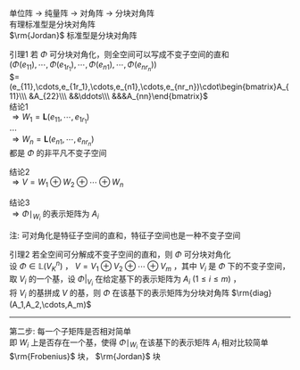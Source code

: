单位阵 $\to$ 纯量阵 $\to$ 对角阵 $\to$ 分块对角阵  
有理标准型是分块对角阵  
$\rm{Jordan}$ 标准型是分块对角阵  
  
引理1 若 $\Phi$ 可分块对角化，则全空间可以写成不变子空间的直和  
$(\Phi(e_{11}),\cdots,\Phi(e_{1r_1}),\cdots,\Phi(e_{n1}),\cdots,\Phi(e_{nr_n}))$  
$=(e_{11},\cdots,e_{1r_1},\cdots,e_{n1},\cdots,e_{nr_n})\cdot\begin{bmatrix}A_{11}\\\ &A_{22}\\\ &&\ddots\\\ &&&A_{nn}\end{bmatrix}$  
结论1  
$\Rightarrow W_1=\mathbf{L}(e_{11},\cdots,e_{1r_1})$  
$\cdots$  
$\Rightarrow W_n=\mathbf{L}(e_{n1},\cdots,e_{nr_n})$  
都是 $\Phi$ 的非平凡不变子空间  
  
结论2  
$\Rightarrow V=W_1\oplus W_2\oplus\cdots\oplus W_n$  
  
结论3  
$\Rightarrow\Phi\mid_{W_i}$ 的表示矩阵为 $A_i$  
  
注: 可对角化是特征子空间的直和，特征子空间也是一种不变子空间  
  
引理2 若全空间可分解成不变子空间的直和，则 $\Phi$ 可分块对角化  
设 $\Phi\in\mathbb{L}(V_K^n)$ ， $V=V_1\oplus V_2\oplus\cdots\oplus V_m$ ，其中 $V_i$ 是 $\Phi$ 下的不变子空间，  
取 $V_i$ 的一个基，设 $\Phi|_{V_i}$ 在给定基下的表示矩阵为 $A_i\ (1\le i\le m)$ ，  
将 $V_i$ 的基拼成 $V$ 的基，则 $\Phi$ 在该基下的表示矩阵为分块对角阵 $\rm{diag}(A_1,A_2,\cdots,A_m)$  
  
---  
  
第二步: 每一个子矩阵是否相对简单  
即 $W_i$ 上是否存在一个基，使得 $\Phi\mid_{W_i}$ 在该基下的表示矩阵 $A_i$ 相对比较简单  
$\rm{Frobenius}$ 块， $\rm{Jordan}$ 块  
